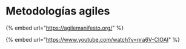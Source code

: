 # Metodologías agiles

{% embed url="https://agilemanifesto.org/" %}

{% embed url="https://www.youtube.com/watch?v=nra6V-CIOAI" %}
